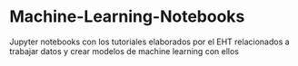 # Machine-Learning-Notebooks
Jupyter notebooks con los tutoriales elaborados por el EHT relacionados a trabajar datos y crear modelos de machine learning con ellos
